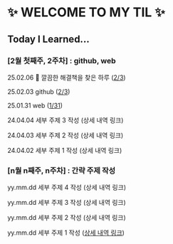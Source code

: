 # ✨ WELCOME TO MY TIL ✨

## Today I Learned...

### [2월 첫째주, 2주차] : github, web

25.02.06 🚀 깔끔한 해결책을 찾은 하루 ([2/3](https://github.com/sunnyanna0/anna-til/blob/main/2.%20february/2025-02-06.md))

25.02.03 github ([2/3](https://github.com/100-hours-a-week/anna-til/blob/main/2.%20february/2025-02-03.md))

25.01.31 web ([1/31](https://github.com/100-hours-a-week/anna-til/blob/main/1.%20january/2025-01-31.md))

24.04.04 세부 주제 3 작성 (상세 내역 링크)

24.04.03 세부 주제 2 작성 (상세 내역 링크)

24.04.02 세부 주제 1 작성 (상세 내역 링크)

### [n월 n째주, n주차] : 간략 주제 작성 

yy.mm.dd 세부 주제 4 작성 (상세 내역 링크)

yy.mm.dd 세부 주제 3 작성 (상세 내역 링크)

yy.mm.dd 세부 주제 2 작성 (상세 내역 링크)

yy.mm.dd 세부 주제 1 작성 ([상세 내역 링크](https://github.com/kakao-cloud-edu-5/til-template/blob/main/Jan/yyyy-mm-dd))
